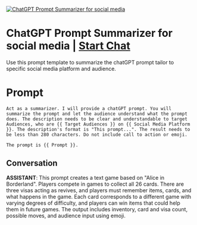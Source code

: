 
[![ChatGPT Prompt Summarizer for social media ](https://flow-prompt-covers.s3.us-west-1.amazonaws.com/icon/realistic/real_4.png)](https://gptcall.net/chat.html?data=%7B%22contact%22%3A%7B%22id%22%3A%221aUlHi9G3V-VPoEozMNH9%22%2C%22flow%22%3Atrue%7D%7D)
# ChatGPT Prompt Summarizer for social media  | [Start Chat](https://gptcall.net/chat.html?data=%7B%22contact%22%3A%7B%22id%22%3A%221aUlHi9G3V-VPoEozMNH9%22%2C%22flow%22%3Atrue%7D%7D)
Use this prompt template to summarize the chatGPT prompt tailor to specific social media platform and audience. 

# Prompt

```
Act as a summarizer. I will provide a chatGPT prompt. You will summarize the prompt and let the audience understand what the prompt does. The description needs to be clear and understandable to target Audiences, who are {{ Target Audiences }} on {{ Social Media Platform }}. The description's format is "This prompt...". The result needs to be less than 280 characters. Do not include call to action or emoji. 

The prompt is {{ Prompt }}. 
```

## Conversation

**ASSISTANT**: This prompt creates a text game based on "Alice in Borderland". Players compete in games to collect all 26 cards. There are three visas acting as revives, and players must remember items, cards, and what happens in the game. Each card corresponds to a different game with varying degrees of difficulty, and players can win items that could help them in future games. The output includes inventory, card and visa count, possible moves, and audience input using emoji.


